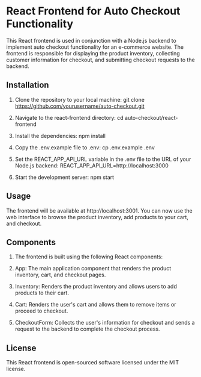 # React Frontend for Auto Checkout Functionality
This React frontend is used in conjunction with a Node.js backend to implement auto checkout functionality for an e-commerce website. The frontend is responsible for displaying the product inventory, collecting customer information for checkout, and submitting checkout requests to the backend.

## Installation
1. Clone the repository to your local machine:
git clone https://github.com/yourusername/auto-checkout.git

2. Navigate to the react-frontend directory:
cd auto-checkout/react-frontend

3. Install the dependencies:
npm install


4. Copy the .env.example file to .env:
cp .env.example .env


5. Set the REACT_APP_API_URL variable in the .env file to the URL of your Node.js backend:
REACT_APP_API_URL=http://localhost:3000

6. Start the development server:
npm start



## Usage
The frontend will be available at http://localhost:3001. You can now use the web interface to browse the product inventory, add products to your cart, and checkout.

## Components
1. The frontend is built using the following React components:

2. App: The main application component that renders the product inventory, cart, and checkout pages.

3. Inventory: Renders the product inventory and allows users to add products to their cart.

4. Cart: Renders the user's cart and allows them to remove items or proceed to checkout.

5. CheckoutForm: Collects the user's information for checkout and sends a request to the backend to complete the checkout process.

## License
This React frontend is open-sourced software licensed under the MIT license.

